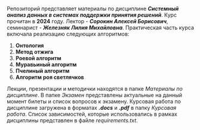 Репозиторий представляет материалы по дисциплине ***Системный анализ данных в системах поддержки принятия решений***. Курс прочитан в **2024** году. Лектор - ***Сорокин Алексей Борисович***, семинарист - ***Железняк Лилия Михайловна***.
Практическая часть курса включала реализацию следующих алгоритмов:
1. **Онтология**
2. **Метод отжига**
3. **Роевой алгоритм**
4. **Муравьиный алгоритм**
5. **Пчелиный алгоритм**
6. **Алгоритм роя светлячков**

Лекции, презентации и методички находятся в папке *Материалы по дисциплине*. В папке *Экзамен* представлены актуальные на данный момент билеты и список вопросов к экзамену. Курсовая работа по дисциплине загружена в форматах ***.docs*** и ***.pdf*** в папку *Курсовая работа*. Список зависимостей, которые использовались в рамках дисциплины представлен в файле *requirements.txt*.